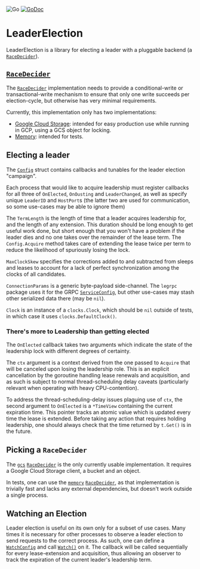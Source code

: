 ![Go](https://github.com/vimeo/leaderelection/workflows/Go/badge.svg)
[![GoDoc](https://godoc.org/github.com/vimeo/leaderelection?status.svg)](https://godoc.org/github.com/vimeo/leaderelection)

# LeaderElection

LeaderElection is a library for electing a leader with a pluggable backend (a
[`RaceDecider`]).

## [`RaceDecider`]
The [`RaceDecider`] implementation needs to provide a conditional-write or
transactional-write mechanism to ensure that only one write succeeds per
election-cycle, but otherwise has very minimal requirements.

Currently, this implementation only has two implementations:
 - [Google Cloud Storage][`gcs`]: intended for easy production use while running in GCP, using a GCS object for locking.
 - [Memory][`memory`]: intended for tests.

## Electing a leader

The [`Config`] struct contains callbacks and tunables for the leader election
"campaign".

Each process that would like to acquire leadership must register callbacks for
all three of `OnElected`, `OnOusting` and `LeaderChanged`, as well as specify
unique `LeaderID` and `HostPort`s (the latter two are used for communication, so
some use-cases may be able to ignore them)

The `TermLength` is the length of time that a leader acquires leadership for,
and the length of any extension. This duration should be long enough to get
useful work done, but short enough that you won't have a problem if the leader
dies and no one takes over the remainder of the lease term. The `Config.Acquire`
method takes care of extending the lease twice per term to reduce the likelihood
of spuriously losing the lock.

`MaxClockSkew` specifies the corrections added to and subtracted from sleeps
and leases to account for a lack of perfect synchronization among the clocks of
all candidates.

`ConnectionParams` is a generic byte-payload side-channel. The `legrpc` package
uses it for the GRPC [`ServiceConfig`], but other use-cases may stash other
serialized data there (may be `nil`).

`Clock` is an instance of a `clocks.Clock`, which should be `nil` outside of
tests, in which case it uses `clocks.DefaultClock()`.

### There's more to Leadership than getting elected

The `OnElected` callback takes two arguments which indicate the state of the
leadership lock with different degrees of certainty.

The `ctx` argument is a context derived from the one passed to `Acquire` that
will be canceled upon losing the leadership role. This is an explicit
cancellation by the goroutine handling lease renewals and acquisition, and as
such is subject to normal thread-scheduling delay caveats (particularly relevant
when operating with heavy CPU-contention).

To address the thread-scheduling-delay issues plaguing use of `ctx`, the
second argument to `OnElected` is a `*TimeView` containing the current
expiration time. This pointer tracks an atomic value which is updated every time
the lease is extended.  Before taking any action that requires holding
leadership, one should always check that the time returned by `t.Get()` is in
the future.

## Picking a `RaceDecider`

The [`gcs`] [`RaceDecider`] is the only currently usable implementation. It
requires a Google Cloud Storage client, a bucket and an object.

In tests, one can use the [`memory`] [`RaceDecider`], as that implementation
is trivially fast and lacks any external dependencies, but doesn't work outside
a single process.

## Watching an Election

Leader election is useful on its own only for a subset of use cases. Many times
it is necessary for other processes to observe a leader election to send
requests to the correct process. As such, one can define a [`WatchConfig`] and
call [`Watch()`] on it. The callback will be called sequentially for every
lease-extension and acquisition, thus allowing an observer to track the
expiration of the current leader's leadership term.

[`RaceDecider`]: https://pkg.go.dev/github.com/vimeo/leaderelection?tab=doc#RaceDecider
[`WatchConfig`]: https://pkg.go.dev/github.com/vimeo/leaderelection?tab=doc#WatchConfig
[`Watch()`]: https://pkg.go.dev/github.com/vimeo/leaderelection?tab=doc#WatchConfig.Watch
[`Config`]: https://pkg.go.dev/github.com/vimeo/leaderelection?tab=doc#Config
[`ServiceConfig`]: https://github.com/grpc/grpc/blob/master/doc/service_config.md
[`gcs`]: https://pkg.go.dev/github.com/vimeo/leaderelection/gcs
[`memory`]: https://pkg.go.dev/github.com/vimeo/leaderelection/memory
